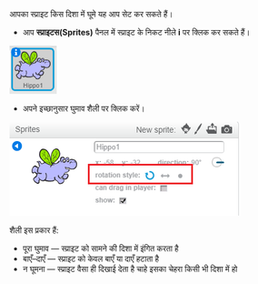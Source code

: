 आपका स्प्राइट किस दिशा में घूमे यह आप सेट कर सकते हैं।

- आप **स्प्राइटस(Sprites)** पैनल में स्प्राइट के निकट नीले **i** पर क्लिक कर सकते हैं।

![i पर क्लिक करें।](images/click-i.png)

- अपने इच्छानुसार घुमाव शैली पर क्लिक करें।

![विभिन्न घुमाव शैली](images/rotation-style.png)

शैली इस प्रकार हैं:

- पूरा घुमाव — स्प्राइट को सामने की दिशा में इंगित करता है
- बाएँ–दाएँ — स्प्राइट को केवल बाएँ या दाएँ हटाता है
- न घूमना — स्प्राइट वैसा ही दिखाई देता है चाहे इसका चेहरा किसी भी दिशा में हो